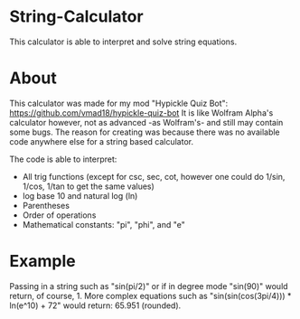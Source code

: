 # String-Calculator
This calculator is able to interpret and solve string equations. 

# About

This calculator was made for my mod "Hypickle Quiz Bot": https://github.com/vmad18/hypickle-quiz-bot
It is like Wolfram Alpha's calculator however, not as advanced -as Wolfram's- and still may contain some bugs. 
The reason for creating was because there was no available code anywhere else for a string based calculator. 

The code is able to interpret: 
- All trig functions (except for csc, sec, cot, however one could do 1/sin, 1/cos, 1/tan to get the same values) 
- log base 10 and natural log (ln)
- Parentheses 
- Order of operations 
- Mathematical constants: "pi", "phi", and "e"  

# Example
Passing in a string such as "sin(pi/2)" or if in degree mode "sin(90)" would return, of course, 1. 
More complex equations such as "sin(sin(cos(3pi/4))) * ln(e^10) + 72" would return: 65.951 (rounded). 

